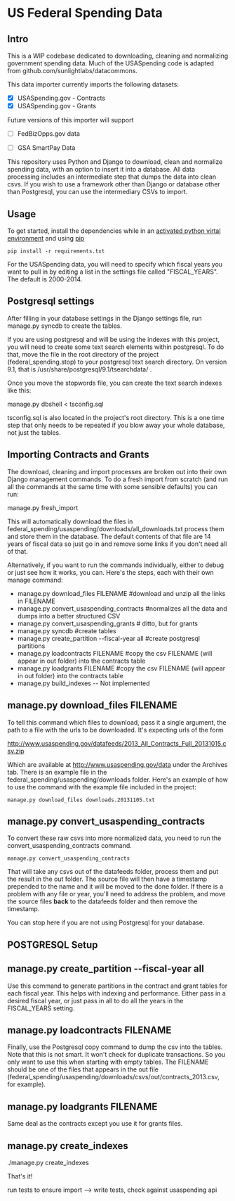 US Federal Spending Data
=================================================

Intro
---------

This is a WIP codebase dedicated to downloading, cleaning and normalizing government spending data. Much of the USASpending code is adapted from github.com/sunlightlabs/datacommons.

This data importer currently imports the following datasets:

- [x] USASpending.gov - Contracts
- [x] USASpending.gov - Grants

Future versions of this importer will support

- [ ] FedBizOpps.gov data 
- [ ] GSA SmartPay Data


This repository uses Python and Django to download, clean and normalize spending data, with an option to insert it into a database. All data processing includes an intermediate step that dumps the data into clean csvs. If you wish to use a framework other than Django or database other than Postgresql, you can use the intermediary CSVs to import.  


Usage
----------


To get started, install the dependencies while in an [activated python virtal environment](http://docs.python-guide.org/en/latest/dev/virtualenvs/) and using [pip](http://www.pip-installer.org/en/latest/installing.html)

    pip install -r requirements.txt

For the USASpending data, you will need to specify which fiscal years you want to pull in by editing a list in the settings file called "FISCAL_YEARS". The default is 2000-2014.

Postgresql settings
-------------------

After filling in your database settings in the Django settings file, run 
    manage.py syncdb
to create the tables.

If you are using postgresql and will be using the indexes with this project, you will need to create some text search elements within postgresql. To do that, move the file in the root directory of the project (federal_spending.stop) to your postgresql text search directory. On version 9.1, that is 
/usr/share/postgresql/9.1/tsearchdata/ .

Once you move the stopwords file, you can create the text search indexes like this: 

manage.py dbshell < tsconfig.sql  

tsconfig.sql is also located in the project's root directory. This is a one time step that only needs to be repeated if you blow away your whole database, not just the tables. 



Importing Contracts and Grants
------------------------------

The download, cleaning and import processes are broken out into their own Django management commands. To do a fresh import from scratch (and run all the commands at the same time with some sensible defaults) you can run:

manage.py fresh_import

This will automatically download the files in federal_spending/usaspending/downloads/all_downloads.txt process them and store them in the database. The default contents of that file are 14 years of fiscal data so just go in and remove some links if you don't need all of that.

Alternatively, if you want to run the commands individually, either to debug or just see how it works, you can. Here's the steps, each with their own manage command:

*   manage.py download_files FILENAME    #download and unzip all the links in FILENAME
*   manage.py convert_usaspending_contracts    #normalizes all the data and dumps into a better structured CSV
*   manage.py convert_usaspending_grants     # ditto, but for grants
*   manage.py syncdb  #create tables
*   manage.py create_partition --fiscal-year all  #create postgresql partitions
*   manage.py loadcontracts FILENAME   #copy the csv FILENAME (will appear in out folder) into the contracts table
*   manage.py loadgrants FILENAME   #copy the csv FILENAME (will appear in out folder) into the contracts table 
*   manage.py build_indexes  -- Not implemented



manage.py download_files FILENAME
---------------------------------
 To tell this command which files to download, pass it a single argument, the path to a file with the urls to be downloaded. It's expecting urls of the form

http://www.usaspending.gov/datafeeds/2013_All_Contracts_Full_20131015.csv.zip

Which are available at http://www.usaspending.gov/data under the Archives tab. There is an example file in the federal_spending/usaspending/downloads folder. Here's an example of how to use the command with the example file included in the project:

    manage.py download_files downloads.20131105.txt


manage.py convert_usaspending_contracts
---------------------------------------

To convert these raw csvs into more normalized data, you need to run the convert_usaspending_contracts command.
    
    manage.py convert_usaspending_contracts

That will take any csvs out of the datafeeds folder, process them and put the result in the out folder. The source file will then have a timestamp prepended to the name and it will be moved to the done folder. If there is a problem with any file or year, you'll need to address the problem, and move the source files __back__ to the datafeeds folder and then remove the timestamp. 

You can stop here if you are not using Postgresql for your database. 


POSTGRESQL Setup
-----------------

manage.py create_partition --fiscal-year all
--------------------------------------------
Use this command to generate partitions in the contract and grant tables for each fiscal year. This helps with indexing and performance. Either pass in a desired fiscal year, or just pass in all to do all the years in the FISCAL_YEARS setting.

manage.py loadcontracts FILENAME
----------------------------------
Finally, use the Postgresql copy command to dump the csv into the tables. Note that this is not smart. It won't check for duplicate transactions. So you only want to use this when starting with empty tables. The FILENAME should be one of the files that appears in the out file (federal_spending/usaspending/downloads/csvs/out/contracts_2013.csv, for example).


manage.py loadgrants FILENAME
-------------------------------
Same deal as the contracts except you use it for grants files.



manage.py create_indexes
------------------------------- 

./manage.py create_indexes

That's it!

run tests to ensure import --> write tests, check against usaspending api
